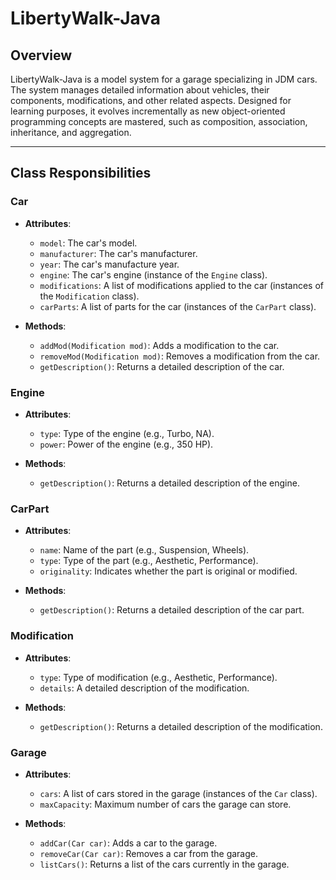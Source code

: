 # LibertyWalk-Java

## Overview

LibertyWalk-Java is a model system for a garage specializing in JDM cars. The system manages detailed information about vehicles, their components, modifications, and other related aspects. Designed for learning purposes, it evolves incrementally as new object-oriented programming concepts are mastered, such as composition, association, inheritance, and aggregation.

---

## Class Responsibilities

### Car
- **Attributes**:
    - `model`: The car's model.
    - `manufacturer`: The car's manufacturer.
    - `year`: The car's manufacture year.
    - `engine`: The car's engine (instance of the `Engine` class).
    - `modifications`: A list of modifications applied to the car (instances of the `Modification` class).
    - `carParts`: A list of parts for the car (instances of the `CarPart` class).

- **Methods**:
    - `addMod(Modification mod)`: Adds a modification to the car.
    - `removeMod(Modification mod)`: Removes a modification from the car.
    - `getDescription()`: Returns a detailed description of the car.

### Engine
- **Attributes**:
    - `type`: Type of the engine (e.g., Turbo, NA).
    - `power`: Power of the engine (e.g., 350 HP).

- **Methods**:
    - `getDescription()`: Returns a detailed description of the engine.

### CarPart
- **Attributes**:
    - `name`: Name of the part (e.g., Suspension, Wheels).
    - `type`: Type of the part (e.g., Aesthetic, Performance).
    - `originality`: Indicates whether the part is original or modified.

- **Methods**:
    - `getDescription()`: Returns a detailed description of the car part.

### Modification
- **Attributes**:
    - `type`: Type of modification (e.g., Aesthetic, Performance).
    - `details`: A detailed description of the modification.

- **Methods**:
    - `getDescription()`: Returns a detailed description of the modification.

### Garage
- **Attributes**:
    - `cars`: A list of cars stored in the garage (instances of the `Car` class).
    - `maxCapacity`: Maximum number of cars the garage can store.

- **Methods**:
    - `addCar(Car car)`: Adds a car to the garage.
    - `removeCar(Car car)`: Removes a car from the garage.
    - `listCars()`: Returns a list of the cars currently in the garage.
